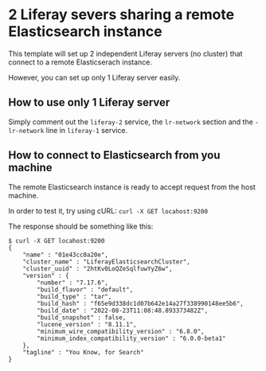 # 2 Liferay severs sharing a remote Elasticsearch instance
This template will set up 2 independent Liferay servers (no cluster) that connect to a remote Elasticserach instance. 

However, you can set up only 1 Liferay server easily.

## How to use only 1 Liferay server
Simply comment out the `liferay-2` service, the `lr-network` section and the `- lr-network` line in `liferay-1` service.

## How to connect to Elasticsearch from you machine
The remote Elasticsearch instance is ready to accept request from the host machine.

In order to test it, try using cURL: `curl -X GET locahost:9200`

The response should be something like this:

    $ curl -X GET locahost:9200
    {
        "name" : "01e43cc0a20e",
        "cluster_name" : "LiferayElasticsearchCluster",
        "cluster_uuid" : "2htKv0LoQZeSqlfuwYyZ6w",
        "version" : {
            "number" : "7.17.6",
            "build_flavor" : "default",
            "build_type" : "tar",
            "build_hash" : "f65e9d338dc1d07b642e14a27f338990148ee5b6",
            "build_date" : "2022-08-23T11:08:48.893373482Z",
            "build_snapshot" : false,
            "lucene_version" : "8.11.1",
            "minimum_wire_compatibility_version" : "6.8.0",
            "minimum_index_compatibility_version" : "6.0.0-beta1"
        },
        "tagline" : "You Know, for Search"
    }

